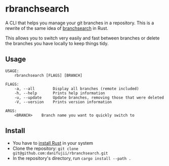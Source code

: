 # rbranchsearch

A CLI that helps you manage your git branches in a repository. This is a rewrite of the same idea
of [branchsearch](https://github.com/npazosmendez/branchsearch) in Rust.

This allows you to switch very easily and fast between branches or delete the branches you have
locally to keep things tidy.

## Usage

```
USAGE:
    rbranchsearch [FLAGS] [BRANCH]

FLAGS:
    -a, --all        Display all branches (remote included)
    -h, --help       Prints help information
    -u, --update     Update branches, removing those that were deleted
    -V, --version    Prints version information

ARGS:
    <BRANCH>    Branch name you want to quickly switch to
```

## Install

- You have to [install Rust](https://www.rust-lang.org/tools/install) in your system
- Clone the repository: `git clone git@github.com:danifujii/rbranchsearch.git`
- In the repository's directory, run `cargo install --path .`
